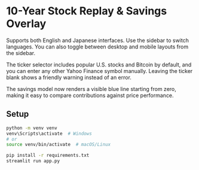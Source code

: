 
# 10-Year Stock Replay & Savings Overlay

Supports both English and Japanese interfaces. Use the sidebar to switch languages.
You can also toggle between desktop and mobile layouts from the sidebar.

The ticker selector includes popular U.S. stocks and Bitcoin by default, and you can
enter any other Yahoo Finance symbol manually. Leaving the ticker blank shows a
friendly warning instead of an error.

The savings model now renders a visible blue line starting from zero, making it
easy to compare contributions against price performance.

## Setup
```bash
python -m venv venv
venv\Scripts\activate  # Windows
# or
source venv/bin/activate  # macOS/Linux

pip install -r requirements.txt
streamlit run app.py
```
